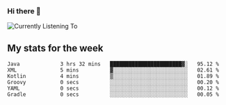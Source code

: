 ### Hi there 👋

![Currently Listening To](https://lastfm-recently-played.vercel.app/api?user=lynziee)

## My stats for the week
<!--START_SECTION:waka-->

```text
Java             3 hrs 32 mins   ███████████████████████▓░   95.12 %
XML              5 mins          ▓░░░░░░░░░░░░░░░░░░░░░░░░   02.61 %
Kotlin           4 mins          ▒░░░░░░░░░░░░░░░░░░░░░░░░   01.89 %
Groovy           0 secs          ░░░░░░░░░░░░░░░░░░░░░░░░░   00.20 %
YAML             0 secs          ░░░░░░░░░░░░░░░░░░░░░░░░░   00.12 %
Gradle           0 secs          ░░░░░░░░░░░░░░░░░░░░░░░░░   00.05 %
```

<!--END_SECTION:waka-->

